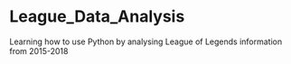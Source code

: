 # League_Data_Analysis
Learning how to use Python by analysing League of Legends information from 2015-2018
